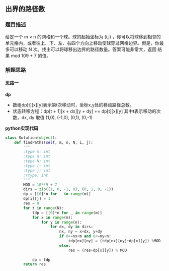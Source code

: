 ## 出界的路径数
### 题目描述
给定一个 m × n 的网格和一个球。球的起始坐标为 (i,j) ，你可以将球移到相邻的单元格内，或者往上、下、左、右四个方向上移动使球穿过网格边界。但是，你最多可以移动 N 次。找出可以将球移出边界的路径数量。答案可能非常大，返回 结果 mod 109 + 7 的值。
### 解题思路
#### 思路一
**dp**
- 数组dp[t][x][y]表示第t次移动时，坐标x,y处的移动路径总数。
- 状态转移方程：dp[t + 1][x + dx][y + dy] += dp[t][x][y]    其中t表示移动的次数，dx, dy 取值 (1,0), (-1,0), (0,1), (0,-1)

**python实现代码**
```python
class Solution(object):
    def findPaths(self, m, n, N, i, j):
        """
        :type m: int
        :type n: int
        :type N: int
        :type i: int
        :type j: int
        :rtype: int
        """
        MOD = 10**9 + 7
        dirs = zip((1, 0, -1, 0), (0, 1, 0, -1))
        dp = [[0]*n for _ in range(m)]
        dp[i][j] = 1
        res = 0
        for t in range(N):
            tdp = [[0]*n for _ in range(m)]
            for x in range(m):
                for y in range(n):
                    for dx, dy in dirs:
                        nx, ny = x+dx, y+dy
                        if 0<=nx<m and 0<=ny<n:
                            tdp[nx][ny] = (tdp[nx][ny]+dp[x][y]) %MOD
                        else:
                            res = (res+dp[x][y]) % MOD
                            
            dp = tdp
        return res
```

